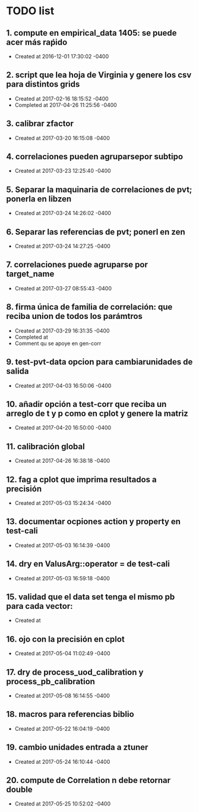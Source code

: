 # TODO list
## 1. compute en empirical_data 1405: se puede acer más raṕido
- Created at   2016-12-01 17:30:02 -0400

## 2. script que lea hoja de Virginia y genere los csv para distintos grids
- Created at   2017-02-16 18:15:52 -0400
- Completed at 2017-04-26 11:25:56 -0400

## 3. calibrar zfactor
- Created at   2017-03-20 16:15:08 -0400

## 4. correlaciones pueden agruparsepor subtipo
- Created at   2017-03-23 12:25:40 -0400

## 5. Separar la maquinaria de correlaciones de pvt; ponerla en libzen
- Created at   2017-03-24 14:26:02 -0400

## 6. Separar las referencias de pvt; ponerl en zen
- Created at   2017-03-24 14:27:25 -0400

## 7. correlaciones puede agruparse por target_name
- Created at   2017-03-27 08:55:43 -0400

## 8. firma única de familia de correlación: que reciba union de todos los parámtros
- Created at   2017-03-29 16:31:35 -0400
- Completed at 
- Comment      qu se apoye en gen-corr

## 9. test-pvt-data opcion para cambiarunidades de salida
- Created at   2017-04-03 16:50:06 -0400

## 10. añadir opción a test-corr que reciba un arreglo de t y p como en cplot y genere la matriz
- Created at   2017-04-20 16:50:00 -0400

## 11. calibración global
- Created at   2017-04-26 16:38:18 -0400

## 12. fag a cplot que imprima resultados a precisión
- Created at   2017-05-03 15:24:34 -0400

## 13. documentar ocpiones action y property en test-cali
- Created at   2017-05-03 16:14:39 -0400

## 14. dry en ValusArg::operator = de test-cali
- Created at   2017-05-03 16:59:18 -0400

## 15. validad que el data set tenga el mismo pb para cada vector: 
- Created at   

## 16. ojo con la precisión en cplot
- Created at   2017-05-04 11:02:49 -0400

## 17. dry de process_uod_calibration y process_pb_calibration
- Created at   2017-05-08 16:14:55 -0400

## 18. macros para referencias biblio
- Created at   2017-05-22 16:04:19 -0400

## 19. cambio unidades entrada a ztuner
- Created at   2017-05-24 16:10:44 -0400

## 20. compute de Correlation n debe retornar double
- Created at   2017-05-25 10:52:02 -0400

